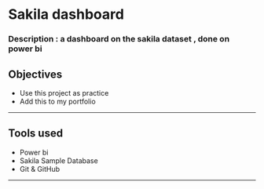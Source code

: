 # Sakila dashboard

### Description : a dashboard on the sakila dataset , done on power bi 

## Objectives

- Use this project as practice
- Add this to my portfolio

---

## Tools used

- Power bi
- Sakila Sample Database
- Git & GitHub

---